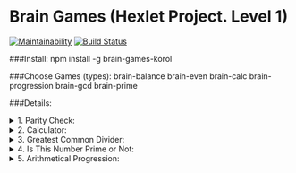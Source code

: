 # Brain Games (Hexlet Project. Level 1)

[![Maintainability](https://api.codeclimate.com/v1/badges/439d5a5e1bcb1fb8abb5/maintainability)](https://codeclimate.com/github/cxkorol/frontend-project-lvl1/maintainability) [![Build Status](https://travis-ci.org/cxkorol/frontend-project-lvl1.svg?branch=master)](https://travis-ci.org/cxkorol/frontend-project-lvl1)

###Install:
npm install -g brain-games-korol

###Choose Games (types):
brain-balance
brain-even
brain-calc
brain-progression
brain-gcd
brain-prime

###Details:
<details>
    <summary>1. Parity Check:</summary> 
    <br>
    <a href="https://asciinema.org/a/oeeRboKmQG2T51feauu4QWsKB" target="_blank"><img src="https://asciinema.org/a/oeeRboKmQG2T51feauu4QWsKB.svg" /></a>
</details>

<details>
    <summary>2. Calculator: </summary>
    <br>
    <a href="https://asciinema.org/a/262177" target="_blank"><img src="https://asciinema.org/a/262177.svg" /></a>
</details>

<details>
    <summary>3. Greatest Common Divider: </summary>
    <br>
    <a href="https://asciinema.org/a/262183" target="_blank"><img src="https://asciinema.org/a/262183.svg" /></a>
</details>

<details>
    <summary>4. Is This Number Prime or Not:</summary>
    <br>
    <a href="https://asciinema.org/a/brNmyhUeblva2ovLDVYfYRV77" target="_blank"><img src="https://asciinema.org/a/brNmyhUeblva2ovLDVYfYRV77.svg" /></a>
</details>

<details>
    <summary>5. Arithmetical Progression:</summary>
    <br>
    <a href="https://asciinema.org/a/oeeRboKmQG2T51feauu4QWsKB" target="_blank"><img src="https://asciinema.org/a/oeeRboKmQG2T51feauu4QWsKB.svg" /></a>
</details>